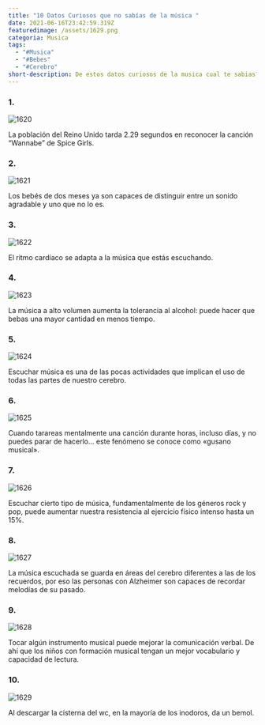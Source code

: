```yaml
---
title: "10 Datos Curiosos que no sabías de la música "
date: 2021-06-16T23:42:59.319Z
featuredimage: /assets/1629.png
categoria: Musica
tags:
  - "#Musica"
  - "#Bebes"
  - "#Cerebro"
short-description: De estos datos curiosos de la musica cual te sabias?
---
```

### 1.

![1620](/assets/1620.jpg "1620")


La población del Reino Unido tarda 2.29 segundos en reconocer la canción “Wannabe” de Spice Girls.

### 2.

![1621](/assets/1621.jpg "1621")

Los bebés de dos meses ya son capaces de distinguir entre un sonido agradable y uno que no lo es.

### 3.

![1622](/assets/1622.jpg "1622")

El ritmo cardíaco se adapta a la música que estás escuchando.

### 4.

![1623](/assets/1623.jpg "1623")

La música a alto volumen aumenta la tolerancia al alcohol: puede hacer que bebas una mayor cantidad en menos tiempo.

### 5.

![1624](/assets/1624.jpg "1624")

Escuchar música es una de las pocas actividades que implican el uso de todas las partes de nuestro cerebro.

### 6.

![1625](/assets/1625.jpg "1625")

Cuando tarareas mentalmente una canción durante horas, incluso días, y no puedes parar de hacerlo… este fenómeno se conoce como «gusano musical».

### 7.

![1626](/assets/1626.jpg "1626")

Escuchar cierto tipo de música, fundamentalmente de los géneros rock y pop, puede aumentar nuestra resistencia al ejercicio físico intenso hasta un 15%.

### 8.

![1627](/assets/1627.jpg "1627")

La música escuchada se guarda en áreas del cerebro diferentes a las de los recuerdos, por eso las personas con Alzheimer son capaces de recordar melodías de su pasado.

### 9.

![1628](/assets/1628.jpg "1628")

Tocar algún instrumento musical puede mejorar la comunicación verbal. De ahí que los niños con formación musical tengan un mejor vocabulario y capacidad de lectura.

### 10.

![1629](/assets/1629.png "1629")

Al descargar la cisterna del wc, en la mayoría de los inodoros, da un bemol.
